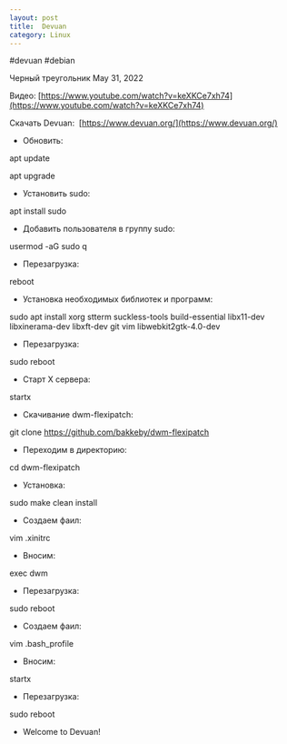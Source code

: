 ```yaml
---
layout: post
title:  Devuan
category: Linux
---
```


#devuan #debian

Черный треугольник May 31, 2022

Видео: [https://www.youtube.com/watch?v=keXKCe7xh74](https://www.youtube.com/watch?v=keXKCe7xh74)

Скачать Devuan:  [https://www.devuan.org/](https://www.devuan.org/)

- Обновить:  

apt update

apt upgrade

- Установить sudo:

apt install sudo

- Добавить пользователя в группу sudo:

usermod -aG sudo q

- Перезагрузка:

reboot

- Установка необходимых библиотек и программ:

sudo apt install xorg stterm suckless-tools build-essential libx11-dev libxinerama-dev libxft-dev git vim libwebkit2gtk-4.0-dev 

- Перезагрузка:

sudo reboot

- Старт Х сервера:

startx

- Скачивание dwm-flexipatch:

git clone https://github.com/bakkeby/dwm-flexipatch

- Переходим в директорию:

cd dwm-flexipatch

- Установка:

sudo make clean install

- Создаем фаил:

vim .xinitrc

- Вносим:

exec dwm

- Перезагрузка:

sudo reboot

- Создаем фаил:

vim .bash_profile

- Вносим:

startx



- Перезагрузка:

sudo reboot

- Welcome to Devuan!
